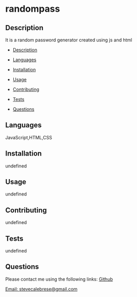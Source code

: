 
  
  # randompass

  ## Description
  It is a random password generator created using js and html

  * [Description](#description)
  * [Languages](#languages)
  * [Installation](#installation)
  * [Usage](#usage)
   
  * [Contributing](#contributing)
  * [Tests](#tests)
  * [Questions](#questions)
  
  ## Languages
  JavaScript,HTML,CSS

  ## Installation
  undefined

  ## Usage
  undefined

   

  ## Contributing
  undefined

  ## Tests
  undefined

  ## Questions

  Please contact me using the following links:
  [Github](https://github.com/yakattak)

  [Email: stevecalebrese@gmail.com](mailto:stevecalebrese@gmail.com)



